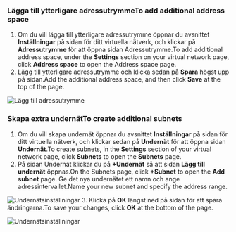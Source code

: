 ### <a name="to-add-additional-address-space"></a><span data-ttu-id="1c590-101">Lägga till ytterligare adressutrymme</span><span class="sxs-lookup"><span data-stu-id="1c590-101">To add additional address space</span></span>

1. <span data-ttu-id="1c590-102">Om du vill lägga till ytterligare adressutrymme öppnar du avsnittet **Inställningar** på sidan för ditt virtuella nätverk, och klickar på **Adressutrymme** för att öppna sidan Adressutrymme.</span><span class="sxs-lookup"><span data-stu-id="1c590-102">To add additional address space, under the **Settings** section on your virtual network page, click **Address space** to open the Address space page.</span></span>
2. <span data-ttu-id="1c590-103">Lägg till ytterligare adressutrymme och klicka sedan på **Spara** högst upp på sidan.</span><span class="sxs-lookup"><span data-stu-id="1c590-103">Add the additional address space, and then click **Save** at the top of the page.</span></span>

  ![Lägg till adressutrymme](./media/vpn-gateway-additional-address-space-include/address_space.png)

### <a name="to-create-additional-subnets"></a><span data-ttu-id="1c590-105">Skapa extra undernät</span><span class="sxs-lookup"><span data-stu-id="1c590-105">To create additional subnets</span></span>

1. <span data-ttu-id="1c590-106">Om du vill skapa undernät öppnar du avsnittet **Inställningar** på sidan för ditt virtuella nätverk, och klickar sedan på **Undernät** för att öppna sidan **Undernät**.</span><span class="sxs-lookup"><span data-stu-id="1c590-106">To create subnets, in the **Settings** section of your virtual network page, click **Subnets** to open the **Subnets** page.</span></span> 
2. <span data-ttu-id="1c590-107">På sidan Undernät klickar du på **+Undernät** så att sidan **Lägg till undernät** öppnas.</span><span class="sxs-lookup"><span data-stu-id="1c590-107">On the Subnets page, click **+Subnet** to open the **Add subnet** page.</span></span> <span data-ttu-id="1c590-108">Ge det nya undernätet ett namn och ange adressintervallet.</span><span class="sxs-lookup"><span data-stu-id="1c590-108">Name your new subnet and specify the address range.</span></span>

  ![Undernätsinställningar](./media/vpn-gateway-additional-address-space-include/add_subnet.png)
3. <span data-ttu-id="1c590-110">Klicka på **OK** längst ned på sidan för att spara ändringarna.</span><span class="sxs-lookup"><span data-stu-id="1c590-110">To save your changes, click **OK** at the bottom of the page.</span></span>

  ![Undernätsinställningar](./media/vpn-gateway-additional-address-space-include/ok.png)
